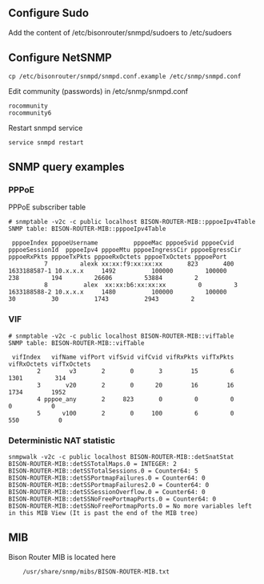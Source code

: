 ## Configure Sudo

Add the content of /etc/bisonrouter/snmpd/sudoers to /etc/sudoers

## Configure NetSNMP

	cp /etc/bisonrouter/snmpd/snmpd.conf.example /etc/snmp/snmpd.conf

Edit community (passwords) in /etc/snmp/snmpd.conf

	rocommunity
	rocommunity6

Restart snmpd service

	service snmpd restart

## SNMP query examples

### PPPoE 

PPPoE subscriber table

	# snmptable -v2c -c public localhost BISON-ROUTER-MIB::pppoeIpv4Table
	SNMP table: BISON-ROUTER-MIB::pppoeIpv4Table
	
	 pppoeIndex pppoeUsername          pppoeMac pppoeSvid pppoeCvid pppoeSessionId  pppoeIpv4 pppoeMtu pppoeIngressCir pppoeEgressCir pppoeRxPkts pppoeTxPkts pppoeRxOctets pppoeTxOctets pppoePort
	          7         alexk xx:xx:f9:xx:xx:xx       823       400   1633188587-1 10.x.x.x     1492          100000         100000         238         194         26606         53884         2
	          8          alex  xx:xx:b6:xx:xx:xx         0         3   1633188588-2 10.x.x.x     1480          100000         100000          30          30          1743          2943         2

### VIF

	# snmptable -v2c -c public localhost BISON-ROUTER-MIB::vifTable
	SNMP table: BISON-ROUTER-MIB::vifTable
	
	 vifIndex   vifName vifPort vifSvid vifCvid vifRxPkts vifTxPkts vifRxOctets vifTxOctets
	        2        v3       2       0       3        15         6        1301         314
	        3       v20       2       0      20        16        16        1734        1952
	        4 pppoe_any       2     823       0         0         0           0           0
	        5      v100       2       0     100         6         0         550           0

### Deterministic NAT statistic

	snmpwalk -v2c -c public localhost BISON-ROUTER-MIB::detSnatStat
	BISON-ROUTER-MIB::detSSTotalMaps.0 = INTEGER: 2
	BISON-ROUTER-MIB::detSSTotalSessions.0 = Counter64: 5
	BISON-ROUTER-MIB::detSSPortmapFailures.0 = Counter64: 0
	BISON-ROUTER-MIB::detSSPortmapFailures2.0 = Counter64: 0
	BISON-ROUTER-MIB::detSSSessionOverflow.0 = Counter64: 0
	BISON-ROUTER-MIB::detSSNoFreePortmapPorts.0 = Counter64: 0
	BISON-ROUTER-MIB::detSSNoFreePortmapPorts.0 = No more variables left in this MIB View (It is past the end of the MIB tree)

## MIB

Bison Router MIB is located here

        /usr/share/snmp/mibs/BISON-ROUTER-MIB.txt

